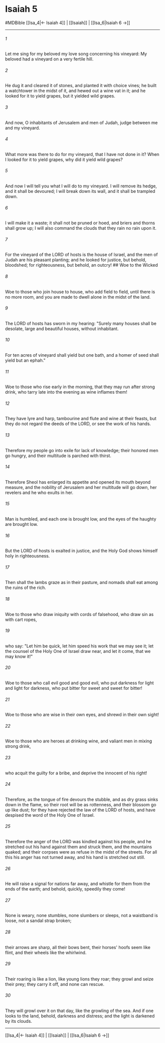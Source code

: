 # Isaiah 5
#MDBible
[[Isa_4|← Isaiah 4]] | [[Isaiah]] | [[Isa_6|Isaiah 6 →]]

***

###### 1 
Let me sing for my beloved my love song concerning his vineyard: My beloved had a vineyard on a very fertile hill. 

###### 2 
He dug it and cleared it of stones, and planted it with choice vines; he built a watchtower in the midst of it, and hewed out a wine vat in it; and he looked for it to yield grapes, but it yielded wild grapes. 

###### 3 
And now, O inhabitants of Jerusalem and men of Judah, judge between me and my vineyard. 

###### 4 
What more was there to do for my vineyard, that I have not done in it? When I looked for it to yield grapes, why did it yield wild grapes? 

###### 5 
And now I will tell you what I will do to my vineyard. I will remove its hedge, and it shall be devoured; I will break down its wall, and it shall be trampled down. 

###### 6 
I will make it a waste; it shall not be pruned or hoed, and briers and thorns shall grow up; I will also command the clouds that they rain no rain upon it. 

###### 7 
For the vineyard of the LORD of hosts is the house of Israel, and the men of Judah are his pleasant planting; and he looked for justice, but behold, bloodshed; for righteousness, but behold, an outcry! ## Woe to the Wicked 

###### 8 
Woe to those who join house to house, who add field to field, until there is no more room, and you are made to dwell alone in the midst of the land. 

###### 9 
The LORD of hosts has sworn in my hearing: "Surely many houses shall be desolate, large and beautiful houses, without inhabitant. 

###### 10 
For ten acres of vineyard shall yield but one bath, and a homer of seed shall yield but an ephah." 

###### 11 
Woe to those who rise early in the morning, that they may run after strong drink, who tarry late into the evening as wine inflames them! 

###### 12 
They have lyre and harp, tambourine and flute and wine at their feasts, but they do not regard the deeds of the LORD, or see the work of his hands. 

###### 13 
Therefore my people go into exile for lack of knowledge; their honored men go hungry, and their multitude is parched with thirst. 

###### 14 
Therefore Sheol has enlarged its appetite and opened its mouth beyond measure, and the nobility of Jerusalem and her multitude will go down, her revelers and he who exults in her. 

###### 15 
Man is humbled, and each one is brought low, and the eyes of the haughty are brought low. 

###### 16 
But the LORD of hosts is exalted in justice, and the Holy God shows himself holy in righteousness. 

###### 17 
Then shall the lambs graze as in their pasture, and nomads shall eat among the ruins of the rich. 

###### 18 
Woe to those who draw iniquity with cords of falsehood, who draw sin as with cart ropes, 

###### 19 
who say: "Let him be quick, let him speed his work that we may see it; let the counsel of the Holy One of Israel draw near, and let it come, that we may know it!" 

###### 20 
Woe to those who call evil good and good evil, who put darkness for light and light for darkness, who put bitter for sweet and sweet for bitter! 

###### 21 
Woe to those who are wise in their own eyes, and shrewd in their own sight! 

###### 22 
Woe to those who are heroes at drinking wine, and valiant men in mixing strong drink, 

###### 23 
who acquit the guilty for a bribe, and deprive the innocent of his right! 

###### 24 
Therefore, as the tongue of fire devours the stubble, and as dry grass sinks down in the flame, so their root will be as rottenness, and their blossom go up like dust; for they have rejected the law of the LORD of hosts, and have despised the word of the Holy One of Israel. 

###### 25 
Therefore the anger of the LORD was kindled against his people, and he stretched out his hand against them and struck them, and the mountains quaked; and their corpses were as refuse in the midst of the streets. For all this his anger has not turned away, and his hand is stretched out still. 

###### 26 
He will raise a signal for nations far away, and whistle for them from the ends of the earth; and behold, quickly, speedily they come! 

###### 27 
None is weary, none stumbles, none slumbers or sleeps, not a waistband is loose, not a sandal strap broken; 

###### 28 
their arrows are sharp, all their bows bent, their horses' hoofs seem like flint, and their wheels like the whirlwind. 

###### 29 
Their roaring is like a lion, like young lions they roar; they growl and seize their prey; they carry it off, and none can rescue. 

###### 30 
They will growl over it on that day, like the growling of the sea. And if one looks to the land, behold, darkness and distress; and the light is darkened by its clouds. 

***

[[Isa_4|← Isaiah 4]] | [[Isaiah]] | [[Isa_6|Isaiah 6 →]]
